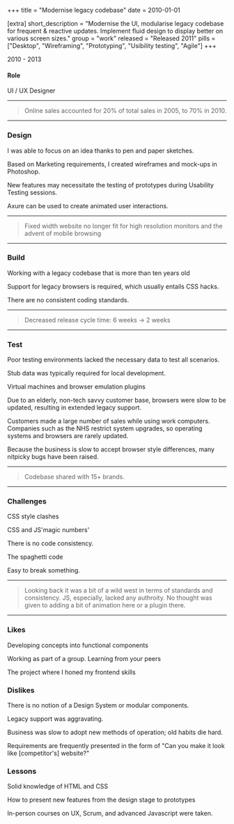 +++
title = "Modernise legacy codebase"
date = 2010-01-01

[extra]
short_description = "Modernise the UI, modularise legacy codebase for frequent & reactive updates. Implement fluid design to display better on various screen sizes."
group = "work"
released = "Released 2011"
pills = ["Desktop", "Wireframing", "Prototyping", "Usibility testing", "Agile"]
+++

2010 - 2013

#### Role
UI / UX Designer

---
> Online sales accounted for 20% of total sales in 2005, to 70% in 2010.
---
### Design

I was able to focus on an idea thanks to pen and paper sketches.

Based on Marketing requirements, I created wireframes and mock-ups in Photoshop.

New features may necessitate the testing of prototypes during Usability Testing sessions.

Axure can be used to create animated user interactions.

---
> Fixed width website no longer fit for high resolution monitors and the advent of mobile browsing
---

### Build

Working with a legacy codebase that is more than ten years old

Support for legacy browsers is required, which usually entails CSS hacks.

There are no consistent coding standards.

---
> Decreased release cycle time: 6 weeks -> 2 weeks
---

### Test

Poor testing environments lacked the necessary data to test all scenarios.

Stub data was typically required for local development.

Virtual machines and browser emulation plugins

Due to an elderly, non-tech savvy customer base, browsers were slow to be updated, resulting in extended legacy support.

Customers made a large number of sales while using work computers. Companies such as the NHS restrict system upgrades, so operating systems and browsers are rarely updated.

Because the business is slow to accept browser style differences, many nitpicky bugs have been raised.

---
> Codebase shared with 15+ brands.
---

### Challenges 

CSS style clashes

CSS and JS'magic numbers'

There is no code consistency.

The spaghetti code

Easy to break something.

---
> Looking back it was a bit of a wild west in terms of standards and consistency. JS, especially, lacked any authroity. No thought was given to adding a bit of animation here or a plugin there.
---

### Likes

Developing concepts into functional components

Working as part of a group. Learning from your peers

The project where I honed my frontend skills

### Dislikes

There is no notion of a Design System or modular components.

Legacy support was aggravating.

Business was slow to adopt new methods of operation; old habits die hard.

Requirements are frequently presented in the form of "Can you make it look like [competitor's] website?"

### Lessons

Solid knowledge of HTML and CSS

How to present new features from the design stage to prototypes

In-person courses on UX, Scrum, and advanced Javascript were taken.